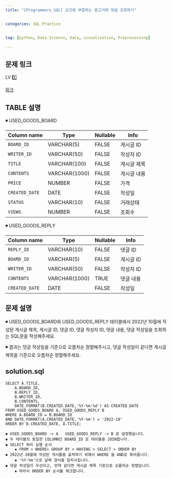 ```yaml
---
title: "[Programmers_SQL] 조건에 부합하는 중고거래 댓글 조회하기" 


categories: SQL_Practice


tag: [python, Data_Science, Data, visualization, Preprocessing]

---
```


## 문제 링크

LV 1️⃣

[링크](https://school.programmers.co.kr/learn/courses/30/lessons/164673)



## TABLE 설명

◾ USED_GOODS_BOARD

|Column name|Type|Nullable|Info|
|-|-|-|-|
|`BOARD_ID`|VARCHAR(5)|FALSE|게시글 ID|
|`WRITER_ID`|VARCHAR(50)|FALSE|작성자 ID|
|`TITLE`|VARCHAR(100)|FALSE|게시글 제목|
|`CONTENTS`|VARCHAR(1000)|FALSE|게시글 내용|
|`PRICE`|NUMBER|FALSE|가격|
|`CREATED_DATE`|DATE|FALSE|작성일|
|`STATUS`|VARCHAR(10)|FALSE|거래상태|
|`VIEWS`|NUMBER|FALSE|조회수|

◾ USED_GOODS_REPLY

|Column name|Type|Nullable|Info|
|-|-|-|-|
|`REPLY_ID`|VARCHAR(10)|FALSE|댓글 ID|
|`BOARD_ID`|VARCHAR(5)|FALSE|게시글 ID|
|`WRITER_ID`|VARCHAR(50)|FALSE|작성자 ID|
|`CONTENTS`|VARCHAR(1000)|TRUE|댓글 내용|
|`CREATED_DATE`|DATE|FALSE|작성일|

## 문제 설명

◾ USED_GOODS_BOARD와 USED_GOODS_REPLY 테이블에서 2022년 10월에 작성된 게시글 제목, 게시글 ID, 댓글 ID, 댓글 작성자 ID, 댓글 내용, 댓글 작성일을 조회하는 SQL문을 작성해주세요. 

◾ 결과는 댓글 작성일을 기준으로 오름차순 정렬해주시고, 댓글 작성일이 같다면 게시글 제목을 기준으로 오름차순 정렬해주세요.

## solution.sql
    SELECT A.TITLE, 
        A.BOARD_ID, 
        B.REPLY_ID, 
        B.WRITER_ID, 
        B.CONTENTS, 
        DATE_FORMAT(B.CREATED_DATE,'%Y-%m-%d') AS CREATED_DATE
    FROM USED_GOODS_BOARD A, USED_GOODS_REPLY B
    WHERE A.BOARD_ID = B.BOARD_ID
    AND DATE_FORMAT(A.CREATED_DATE,'%Y-%m') = '2022-10'
    ORDER BY B.CREATED_DATE, A.TITLE;

```
◾ USED_GOODS_BOARD -> A   USED_GOODS_REPLY -> B 로 설정했습니다. 
◾ 두 테이블의 동일한 COLUMN인 BOARD_ID 로 테이블을 JOIN합니다. 
◾ SELECT 쿼리 실행 순서
    ▪ FROM > WHERE> GROUP BY > HAVING > SELECT > ORDER BY 
◾ 2022년 10월에 작성된 게시물을 출력하기 위해서 WHERE 을 AND로 묶어줍니다. 
    ▪ '%Y-%m'으로 날짜 형식을 일치시킵니다. 
◾ 댓글 작성일이 우선이고, 만약 같다면 게시글 제목 기준으로 오름차순 정렬입니다. 
    ▪ 따라서 ORDER BY 순서를 체크합니다. 
```